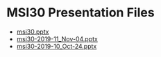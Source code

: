 <!--
This is a machine generated file, and should not be edited, as it will be overwritten with future updates.
-->

# MSI30 Presentation Files

- [msi30.pptx](http://cdn.tailwindtraders.com/assets/msi/msi30/msi30.pptx)
- [msi30-2019-11_Nov-04.pptx](http://cdn.tailwindtraders.com/assets/msi/msi30/msi30-2019-11_Nov-04.pptx)
- [msi30-2019-10_Oct-24.pptx](http://cdn.tailwindtraders.com/assets/msi/msi30/msi30-2019-10_Oct-24.pptx)


